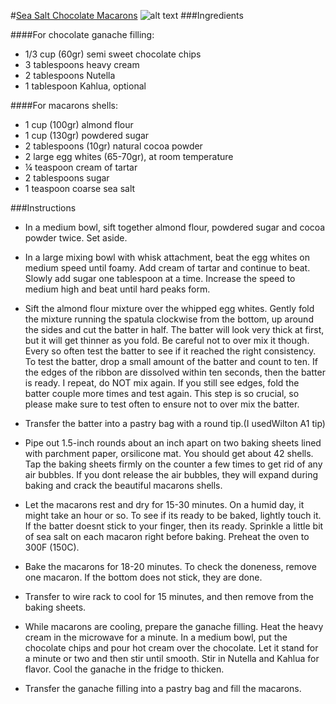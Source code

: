 #[Sea Salt Chocolate Macarons](http://www.sweetandsavorybyshinee.com/sea-salt-chocolate-macarons/)
![alt text](http://www.sweetandsavorybyshinee.com/wp-content/uploads/2014/11/Chocolate-Macarons-2.jpg)
###Ingredients

####For chocolate ganache filling:
* 1/3 cup (60gr) semi sweet chocolate chips
* 3 tablespoons heavy cream
* 2 tablespoons Nutella
* 1 tablespoon Kahlua, optional


####For macarons shells:
* 1 cup (100gr) almond flour
* 1 cup (130gr) powdered sugar
* 2 tablespoons (10gr) natural cocoa powder
* 2 large egg whites (65-70gr), at room temperature
* ¼ teaspoon cream of tartar
* 2 tablespoons sugar
* 1 teaspoon coarse sea salt


###Instructions

* In a medium bowl, sift together almond flour, powdered sugar and cocoa powder twice. Set aside.

* In a large mixing bowl with whisk attachment, beat the egg whites on medium speed until foamy. Add cream of tartar and continue to beat. Slowly add sugar one tablespoon at a time. Increase the speed to medium high and beat until hard peaks form.

* Sift the almond flour mixture over the whipped egg whites. Gently fold the mixture running the spatula clockwise from the bottom, up around the sides and cut the batter in half. The batter will look very thick at first, but it will get thinner as you fold. Be careful not to over mix it though. Every so often test the batter to see if it reached the right consistency. To test the batter, drop a small amount of the batter and count to ten. If the edges of the ribbon are dissolved within ten seconds, then the batter is ready. I repeat, do NOT mix again. If you still see edges, fold the batter couple more times and test again. This step is so crucial, so please make sure to test often to ensure not to over mix the batter.

* Transfer the batter into a pastry bag with a round tip.(I usedWilton A1 tip)

* Pipe out 1.5-inch rounds about an inch apart on two baking sheets lined with parchment paper, orsilicone mat. You should get about 42 shells. Tap the baking sheets firmly on the counter a few times to get rid of any air bubbles. If you dont release the air bubbles, they will expand during baking and crack the beautiful macarons shells.

* Let the macarons rest and dry for 15-30 minutes. On a humid day, it might take an hour or so. To see if its ready to be baked, lightly touch it. If the batter doesnt stick to your finger, then its ready. Sprinkle a little bit of sea salt on each macaron right before baking. Preheat the oven to 300F (150C).

* Bake the macarons for 18-20 minutes. To check the doneness, remove one macaron. If the bottom does not stick, they are done.

* Transfer to wire rack to cool for 15 minutes, and then remove from the baking sheets.

* While macarons are cooling, prepare the ganache filling. Heat the heavy cream in the microwave for a minute. In a medium bowl, put the chocolate chips and pour hot cream over the chocolate. Let it stand for a minute or two and then stir until smooth. Stir in Nutella and Kahlua for flavor. Cool the ganache in the fridge to thicken.

* Transfer the ganache filling into a pastry bag and fill the macarons.